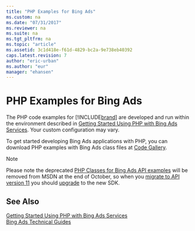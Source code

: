 ```yaml
---
title: "PHP Examples for Bing Ads"
ms.custom: na
ms.date: "07/31/2017"
ms.reviewer: na
ms.suite: na
ms.tgt_pltfrm: na
ms.topic: "article"
ms.assetid: 3c1d418e-f61d-4829-bc2a-9e738eb40392
caps.latest.revision: 7
author: "eric-urban"
ms.author: "eur"
manager: "ehansen"
---
```

# PHP Examples for Bing Ads
The PHP code examples for [!INCLUDE[brand](../guides/includes/brand.md)] are developed and run within the environment described in [Getting Started Using PHP with Bing Ads Services](../guides/getting-started-using-php-with-bing-ads-services.md). Your custom configuration may vary.

To get started developing Bing Ads applications with PHP, you can download PHP examples with Bing Ads class files at [Code Gallery](http://go.microsoft.com/fwlink/?LinkId=329042).

> [!NOTE]
> Please note the deprecated [PHP Classes for Bing Ads API examples](http://go.microsoft.com/fwlink/?LinkId=329042) will be removed from MSDN at the end of October, so when you [migrate to API version 11](../guides/migrating-to-bing-ads-api-version-11.md) you should [upgrade](../guides/getting-started-using-php-with-bing-ads-services.md#upgrade) to the new SDK.

## See Also
[Getting Started Using PHP with Bing Ads Services](../guides/getting-started-using-php-with-bing-ads-services.md)  
[Bing Ads Technical Guides](../guides/bing-ads-technical-guides.md)  

